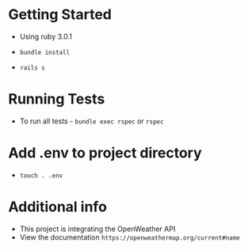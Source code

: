 # Getting Started

* Using ruby 3.0.1

* `bundle install`
* `rails s`

# Running Tests
* To run all tests - `bundle exec rspec` or `rspec`

# Add .env to project directory
* `touch . .env`

# Additional info
* This project is integrating the OpenWeather API
* View the documentation `https://openweathermap.org/current#name`